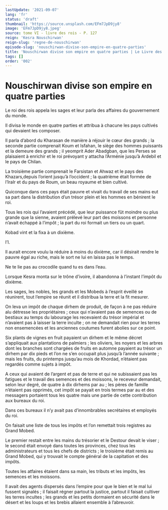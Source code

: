 ```yaml
---
lastUpdate: '2021-09-07'
lang: 'fr'
status: 'draft'
thumbnail: 'https://source.unsplash.com/EFm7JpD9jy8'
image: 'EFm7JpD9jy8.jpeg'
source: tome VI - livre des rois - P. 127
reign: 'Kesra Nouschirwan'
reign-slug: 'regne-de-nouschirwan'
episode-slug: 'nouschirwan-divise-son-empire-en-quatre-parties'
title: 'Nouschirwan divise son empire en quatre parties | Le Livre des Rois | Shâhnâmeh'
tags: []
order: '002'
---
```


<!-- LTeX: language=fr -->

# Nouschirwan divise son empire en quatre parties

Le roi des rois appela les sages et leur parla des affaires du gouvernement du monde.

Il divisa le monde en quatre parties et attribua à chacune les pays cultivés qui devaient les composer.

Il parla d’abord du Kharasan de manière à réjouir le cœur des grands ; la seconde partie comprenait Koum et Isfahan, le siège des hommes puissants et la demeure des grands ; il yeomprit Ader Abadgban, que les Perses se plaisaient à enrichir et le roi prévoyant y attacha l’Arménie jusqu’à Ardebil et le pays de Chilan.

La troisième partie comprenait le Farsistan et Ahwaz et le pays des Khazars,depuis l’orient jusqu’à l’occident ; la quatrième était formée de l’IraIr et du pays de Roum, un beau royaume et bien cultivé.

Quiconque dans ces pays était pauvre et vivait du travail de ses mains eut sa part dans la distribution d’un trésor plein et les hommes en bénirent le roi.

Tous les rois qui l’avaient précédé, que leur puissance fût moindre ou plus grande que la sienne, avaient prélevé leur part des moissons et personne n’avait échappé à l’impôt ; la part du roi formait un tiers ou un quart.

Kobad vint et la fixa à un dixième.

I’I.

Il aurait encore voulu la réduire à moins du dixième, car il désirait rendre le pauvre égal au riche, mais le sort ne lui en laissa pas le temps.

Ne te lie pas au crocodile quand tu es dans l’eau.

Lorsque Kesra monta sur le trône d’ivoire, il abandonna à l’instant l’impôt du dixième.

Les sages, les nobles, les grands et les Mobeds à l’esprit éveillé se réunirent, tout l’empire se réunit et il distribua la terre et la fit mesurer.

On leva un impôt de chaque dirhem de produit, de façon à ne pas réduire alu détresse les propriétaires ; ceux qui n’avaient pas de semences ou de bestiaux au temps du labourage les recevaient du trésor impérial et n’avaient pas à laisser la terre inculte ; on ne demandait rien pour les terres non ensemencées et les anciennes coutumes furent abolies sur ce point.

Six plants de vignes en fruit payaient un dirhem et le même décret s’appliquait aux plantations de palmiers ; les oliviers, les noyers et les arbres dont les branches sont chargées de fruits en automne payaient au trésor un dirhem par dix pieds et l’on ne s’en occupait plus jusqu’à l’année suivante ; mais les fruits, du printemps jusqu’au mois de Khordad, n’étaient pas regardés comme sujets à impôt.

A ceux qui avaient de l’argent et pas de terre et qui ne subissaient pas les fatigues et le travail des semences et des moissons, le receveur demandait, selon leur degré, de quatre à dix dirhems par au ; les pères de famille n’étaient pas opprimés, cet impôt se payait en trois termes par au et des messagers portaient tous les quatre mais une partie de cette contribution aux bureaux du roi.

Dans ces bureaux il n’y avait pas d’innombrables secrétaires et employés du roi.

On faisait une liste de tous les impôts et l’on remettait trois registres au Grand Mobed.

Le premier restait entre les mains du trésorier et le Destour devait le viser ; le second était envoyé dans toutes les provinces, chez tous les administrateurs et tous les chefs de districts ; le troisième était remis au Grand Mobed, qui y trouvait le compte général de la capitation et des impôts.

Toutes les atfaires étaient dans sa main, les tributs et les impôts, les semences et les moissons.

Il avait des agents dispersés dans l’empire pour que le bien et le mal lui fussent signalés ; il faisait régner partout la justice, partout il faisait cultiver les terres incultes ; les grands et les petits dormaient en sécurité dans le désert et les loups et les brebis allaient ensemble à l’abreuvoir.
